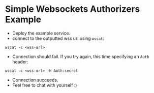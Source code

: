 # Simple Websockets Authorizers Example

* Deploy the example service.
* connect to the outputted wss url using `wscat`:

```
wscat -c <wss-url>
```

* Connection should fail. If you try again, this time specifying an `Auth` header:

 ```
 wscat -c <wss-url> -H Auth:secret
 ```
 * Connection succeeds.
 * Feel free to chat with yourself :)
